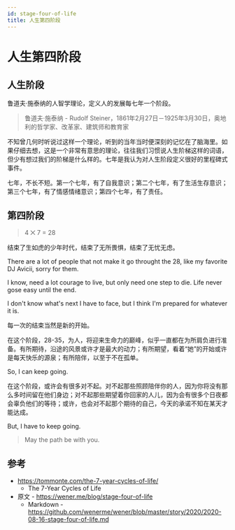```yaml
---
id: stage-four-of-life
title: 人生第四阶段
---
```


# 人生第四阶段

## 人生阶段

鲁道夫·施泰纳的人智学理论，定义人的发展每七年一个阶段。

> 鲁道夫·施泰纳 - Rudolf Steiner，1861年2月27日－1925年3月30日，奥地利的哲学家、改革家、建筑师和教育家

<!-- more -->

不知曾几何时听说过这样一个理论，听到的当年当时便深刻的记忆在了脑海里。如果仔细去想，这是一个非常有意思的理论，往往我们习惯说人生阶梯这样的词语，但少有想过我们的阶梯是什么样的。七年是我认为对人生阶段定义很好的里程碑式事件。

七年，不长不短。第一个七年，有了自我意识；第二个七年，有了生活生存意识；第三个七年，有了情感情绪意识；第四个七年，有了责任。

## 第四阶段

> 4 ⨉ 7 = 28

结束了生如虎的少年时代，结束了无所畏惧，结束了无忧无虑。

There are a lot of people that not make it go throught the 28, like my favorite DJ Avicii, sorry for them.

I know, need a lot courage to live, but only need one step to die. Life never gose easy until the end.

I don't know what's next I have to face, but I think I'm prepared for whatever it is.

每一次的结束当然是新的开始。

在这个阶段，28-35，为人，将迎来生命力的巅峰，似乎一直都在为所肩负进行准备。有所期待，沿途的风景或许才是最大的动力；有所期望，看着“她”的开始或许是每天快乐的源泉；有所陪伴，以至于不在孤单。

So, I can keep going.

在这个阶段，或许会有很多对不起。对不起那些照顾陪伴你的人，因为你将没有那么多时间留在他们身边；对不起那些期望着你回家的人儿，因为会有很多个日夜都会辜负他们的等待；或许，也会对不起那个期待的自己，今天的承诺不知在某天才能达成。

But, I have to keep going.

> May the path be with you.

## 参考
* https://tommonte.com/the-7-year-cycles-of-life/
  * The 7-Year Cycles of Life
* 原文 - https://wener.me/blog/stage-four-of-life
  * Markdown - https://github.com/wenerme/wener/blob/master/story/2020/2020-08-16-stage-four-of-life.md
